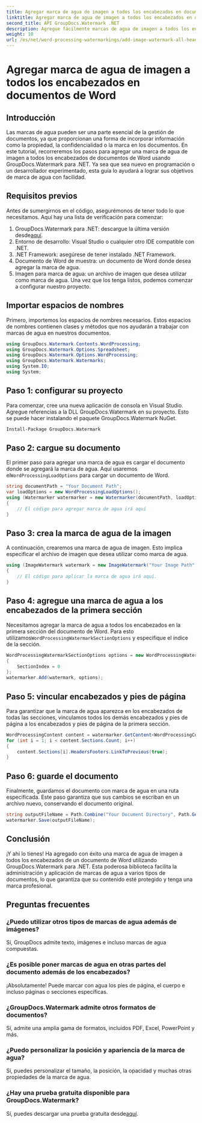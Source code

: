 ```yaml
---
title: Agregar marca de agua de imagen a todos los encabezados en documentos de Word
linktitle: Agregar marca de agua de imagen a todos los encabezados en documentos de Word
second_title: API GroupDocs.Watermark .NET
description: Agregue fácilmente marcas de agua de imagen a todos los encabezados de documentos de Word utilizando GroupDocs.Watermark para .NET. Siga nuestra guía paso a paso con ejemplos de código detallados.
weight: 10
url: /es/net/word-processing-watermarkings/add-image-watermark-all-headers-word-docs/
---
```


# Agregar marca de agua de imagen a todos los encabezados en documentos de Word

## Introducción
Las marcas de agua pueden ser una parte esencial de la gestión de documentos, ya que proporcionan una forma de incorporar información como la propiedad, la confidencialidad o la marca en los documentos. En este tutorial, recorreremos los pasos para agregar una marca de agua de imagen a todos los encabezados de documentos de Word usando GroupDocs.Watermark para .NET. Ya sea que sea nuevo en programación o un desarrollador experimentado, esta guía lo ayudará a lograr sus objetivos de marca de agua con facilidad.
## Requisitos previos
Antes de sumergirnos en el código, asegurémonos de tener todo lo que necesitamos. Aquí hay una lista de verificación para comenzar:
1.  GroupDocs.Watermark para .NET: descargue la última versión desde[aquí](https://releases.groupdocs.com/Watermark/net/).
2. Entorno de desarrollo: Visual Studio o cualquier otro IDE compatible con .NET.
3. .NET Framework: asegúrese de tener instalado .NET Framework.
4. Documento de Word de muestra: un documento de Word donde desea agregar la marca de agua.
5. Imagen para marca de agua: un archivo de imagen que desea utilizar como marca de agua.
Una vez que los tenga listos, podemos comenzar a configurar nuestro proyecto.
## Importar espacios de nombres
Primero, importemos los espacios de nombres necesarios. Estos espacios de nombres contienen clases y métodos que nos ayudarán a trabajar con marcas de agua en nuestros documentos.
```csharp
using GroupDocs.Watermark.Contents.WordProcessing;
using GroupDocs.Watermark.Options.Spreadsheet;
using GroupDocs.Watermark.Options.WordProcessing;
using GroupDocs.Watermark.Watermarks;
using System.IO;
using System;
```
## Paso 1: configurar su proyecto
Para comenzar, cree una nueva aplicación de consola en Visual Studio. Agregue referencias a la DLL GroupDocs.Watermark en su proyecto. Esto se puede hacer instalando el paquete GroupDocs.Watermark NuGet.
```bash
Install-Package GroupDocs.Watermark
```
## Paso 2: cargue su documento
 El primer paso para agregar una marca de agua es cargar el documento donde se agregará la marca de agua. Aquí usaremos el`WordProcessingLoadOptions` para cargar un documento de Word.
```csharp
string documentPath = "Your Document Path";
var loadOptions = new WordProcessingLoadOptions();
using (Watermarker watermarker = new Watermarker(documentPath, loadOptions))
{
    // El código para agregar marca de agua irá aquí
}
```
## Paso 3: crea la marca de agua de la imagen
A continuación, crearemos una marca de agua de imagen. Esto implica especificar el archivo de imagen que desea utilizar como marca de agua.
```csharp
using (ImageWatermark watermark = new ImageWatermark("Your Image Path"))
{
    // El código para aplicar la marca de agua irá aquí.
}
```
## Paso 4: agregue una marca de agua a los encabezados de la primera sección
 Necesitamos agregar la marca de agua a todos los encabezados en la primera sección del documento de Word. Para esto utilizamos`WordProcessingWatermarkSectionOptions` y especifique el índice de la sección.
```csharp
WordProcessingWatermarkSectionOptions options = new WordProcessingWatermarkSectionOptions
{
    SectionIndex = 0
};
watermarker.Add(watermark, options);
```
## Paso 5: vincular encabezados y pies de página
Para garantizar que la marca de agua aparezca en los encabezados de todas las secciones, vinculamos todos los demás encabezados y pies de página a los encabezados y pies de página de la primera sección.
```csharp
WordProcessingContent content = watermarker.GetContent<WordProcessingContent>();
for (int i = 1; i < content.Sections.Count; i++)
{
    content.Sections[i].HeadersFooters.LinkToPrevious(true);
}
```
## Paso 6: guarde el documento
Finalmente, guardamos el documento con marca de agua en una ruta especificada. Este paso garantiza que sus cambios se escriban en un archivo nuevo, conservando el documento original.
```csharp
string outputFileName = Path.Combine("Your Document Directory", Path.GetFileName(documentPath));
watermarker.Save(outputFileName);
```
## Conclusión
¡Y ahí lo tienes! Ha agregado con éxito una marca de agua de imagen a todos los encabezados de un documento de Word utilizando GroupDocs.Watermark para .NET. Esta poderosa biblioteca facilita la administración y aplicación de marcas de agua a varios tipos de documentos, lo que garantiza que su contenido esté protegido y tenga una marca profesional.
## Preguntas frecuentes
### ¿Puedo utilizar otros tipos de marcas de agua además de imágenes?
Sí, GroupDocs admite texto, imágenes e incluso marcas de agua compuestas.
### ¿Es posible poner marcas de agua en otras partes del documento además de los encabezados?
¡Absolutamente! Puede marcar con agua los pies de página, el cuerpo e incluso páginas o secciones específicas.
### ¿GroupDocs.Watermark admite otros formatos de documentos?
Sí, admite una amplia gama de formatos, incluidos PDF, Excel, PowerPoint y más.
### ¿Puedo personalizar la posición y apariencia de la marca de agua?
Sí, puedes personalizar el tamaño, la posición, la opacidad y muchas otras propiedades de la marca de agua.
### ¿Hay una prueba gratuita disponible para GroupDocs.Watermark?
 Sí, puedes descargar una prueba gratuita desde[aquí](https://releases.groupdocs.com/).